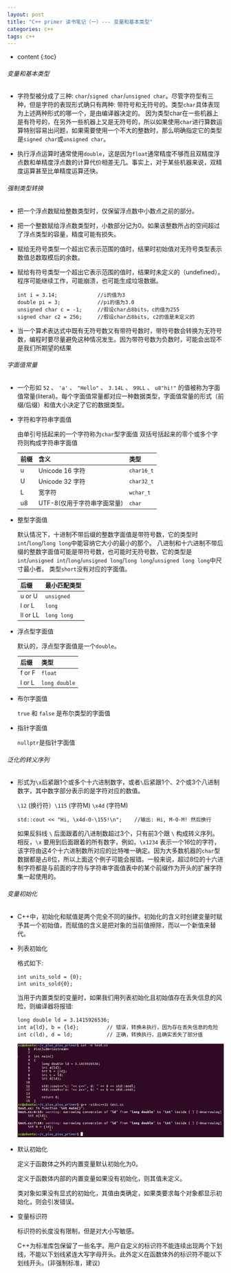 ```yaml
---
layout: post
title: "C++ primer 读书笔记（一）--- 变量和基本类型"
categories: c++
tags: c++
---
```


* content
{:toc}

###### 变量和基本类型

* 字符型被分成了三种: `char`/`signed char`/`unsigned char`。尽管字符型有三种，但是字符的表现形式确只有两种: 带符号和无符号的。类型`char`具体表现为上述两种形式的哪一个，是由编译器决定的。
  因为类型char在一些机器上是有符号的，在另外一些机器上又是无符号的，所以如果使用`char`进行算数运算特别容易出问题，如果需要使用一个不大的整数时，那么明确指定它的类型是`signed char`或`unsigned char`。

* 执行浮点运算时通常使用`double`，这是因为`float`通常精度不够而且双精度浮点数和单精度浮点数的计算代价相差无几。事实上，对于某些机器来说，双精度运算甚至比单精度运算还快。

###### 强制类型转换

* 把一个浮点数赋给整数类型时，仅保留浮点数中小数点之前的部分。

* 把一个整数赋给浮点数类型时，小数部分记为0。如果该整数所占的空间超过了浮点类型的容量，精度可能有损失。

* 赋给无符号类型一个超出它表示范围的值时，结果时初始值对无符号类型表示数值总数取模后的余数。

* 赋给有符号类型一个超出它表示范围的值时，结果时未定义的（undefined）。程序可能继续工作，可能崩溃，也可能生成垃圾数据。

      int i = 3.14;             //i的值为3
      double pi = 3;            //pi的值为3.0
      unsigned char c = -1;     //假设char占8bits，c的值为255
      signed char c2 = 256;     //假设char占8bits, c2的值是未定义的

* 当一个算术表达式中既有无符号数又有带符号数时，带符号数会转换为无符号数，编程时要尽量避免这种情况发生。因为带符号数为负数时，可能会出现不是我们所期望的结果

###### 字面值常量

* 一个形如 `52` 、 `'a'` 、 `"Hello"` 、 `3.14L` 、 `99LL` 、 `u8"hi!"` 的值被称为字面值常量(literal)。每个字面值常量都对应一种数据类型，字面值常量的形式（前缀/后缀）和值大小决定了它的数据类型。

* 字符和字符串字面值

  由单引号括起来的一个字符称为`char`型字面值
  双括号括起来的零个或多个字符则构成字符串字面值

    前缀 | 含义 | 类型
    --- | --- | ---
    u | Unicode 16 字符 | `char16_t`
    U | Unicode 32 字符 | `char32_t`
    L | 宽字符 | `wchar_t`
    u8 | UTF-8(仅用于字符串字面常量) | `char`


* 整型字面值

  默认情况下，十进制不带后缀的整数字面值是带符号数，它的类型时`int`/`long`/`long long`中能容纳它大小的最小的那个。
  八进制和十六进制不带后缀的整数字面值可能是带符号数，也可能时无符号数，它的类型是`int`/`unsigned int`/`long`/`unsigned long`/`long long`/`unsigned long long`中尺寸最小者。
  类型`short`没有对应的字面值。


    后缀 | 最小匹配类型
    --- | ---
    u or U | `unsigned`
    l or L | `long`
    ll or LL | `long long`


* 浮点型字面值

  默认的，浮点型字面值是一个`double`。


    后缀 | 类型
    --- | ---
    f or F | `float`
    l or L | `long double`


* 布尔字面值

  `true` 和 `false` 是布尔类型的字面值

* 指针字面值

  `nullptr`是指针字面值
 

###### 泛化的转义序列

* 形式为`\x`后紧跟1个或多个十六进制数字，或者`\`后紧跟1个、2个或3个八进制数字，其中数字部分表示的是字符对应的数值。

    `\12` (换行符）`\115` (字符M) `\x4d` (字符M)


      std::cout << "Hi, \x4d-O-\155!\n";    //输出: Hi, M-O-M! 然后换行


  如果反斜线 `\` 后面跟着的八进制数超过3个，只有前3个跟 `\` 构成转义序列。
  相反，`\x` 要用到后面跟着的所有数字，例如，`\x1234` 表示一个16位的字符，该字符由这4个十六进制数所对应的比特唯一确定。因为大多数机器的`char`型数据都是占8位，所以上面这个例子可能会报错。一般来说，超过8位的十六进制字符都是与前面的字符与字符串字面值表中的某个前缀作为开头的扩展字符集一起使用的。 



###### 变量初始化

* C++中，初始化和赋值是两个完全不同的操作。初始化的含义时创建变量时赋予其一个初始值，而赋值的含义是把对象的当前值擦除，而以一个新值来替代。

* 列表初始化

  格式如下:

      int units_sold = {0};
      int units_sold{0};

  当用于内置类型的变量时，如果我们用列表初始化且初始值存在丢失信息的风险，则编译器将报错:
 
      long double ld = 3.1415926536;
      int a{ld}, b = {ld};         // 错误，转换未执行，因为存在丢失信息的危险 
      int c(ld), d = ld;           // 正确，转换执行，且确实丢失了部分值

  ![list initialization](/image/list_initialization.png)


* 默认初始化

  定义于函数体之外的内置变量默认初始化为0。

  定义于函数体内部的内置变量如果没有初始化，则其值未定义。

  类对象如果没有显式的初始化，其值由类确定，如果类要求每个对象都显示初始化，则会引发错误。

* 变量标识符

  标识符的长度没有限制，但是对大小写敏感。

  C++为标准库包保留了一些名字。用户自定义的标识符不能连续出现两个下划线，不能以下划线紧连大写字母开头。此外定义在函数体外的标识符不能以下划线开头。(非强制标准，建议)


